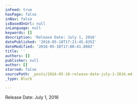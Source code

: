 ```yaml
---
inFeed: true
hasPage: false
inNav: false
isBasedOnUrl: null
inLanguage: null
keywords: []
description: 'Release Date: July 1, 2016'
datePublished: '2016-05-18T17:21:45.835Z'
dateModified: '2016-05-18T17:00:41.880Z'
title: ''
authors: []
publisher: null
author: []
starred: false
sourcePath: _posts/2016-05-18-release-date-july-1-2016.md
_type: Blurb

---
```

Release Date: July 1, 2016